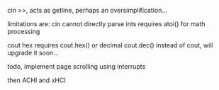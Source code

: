 cin >>, acts as getline, perhaps an oversimplification...

limitations are: cin cannot directly parse ints requires atoi() for math processing

cout hex requires cout.hex() or decimal cout.dec() instead of cout, will upgrade it soon...

todo, implement page scrolling using interrupts

then ACHI and xHCI

